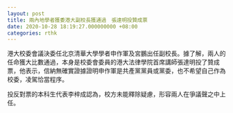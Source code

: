 ```yaml
---
layout: post
title: 兩內地學者獲委港大副校長獲通過　張達明投贊成票
date: 2020-10-28 18:19:27.000000000 +08:00
categories: rthk
---
```


港大校委會議決委任北京清華大學學者申作軍及宮鵬出任副校長。據了解，兩人的任命獲大比數通過，本身是校委會委員的港大法律學院首席講師張達明投了贊成票，他表示，信納無確實證據證明申作軍是共產黨黨員或黨委，也不希望自己作為校委，凌駕恰當程序。

投反對票的本科生代表李梓成認為，校方未能釋除疑慮，形容兩人在爭議聲之中上任。
